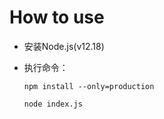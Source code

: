 # How to use

* 安装Node.js(v12.18)

* 执行命令：

  `npm install --only=production`

  `node index.js`
  
  

